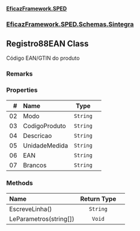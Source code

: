 #### [EficazFramework.SPED](EficazFrameworkSPED.md 'EficazFramework SPED')
### [EficazFramework.SPED.Schemas.Sintegra](EficazFramework.SPED.Schemas.Sintegra.md 'EficazFramework.SPED.Schemas.Sintegra')

## Registro88EAN Class

Código EAN/GTIN do produto

### Remarks
### Properties

| # | Name | Type | |
| ---: | :--- | :---: | :--- |
| 02 | Modo | `String` |  |
| 03 | CodigoProduto | `String` |  |
| 04 | Descricao | `String` |  |
| 05 | UnidadeMedida | `String` |  |
| 06 | EAN | `String` |  |
| 07 | Brancos | `String` |  |
### Methods

| Name | Return Type | |
| :--- | :---: | :--- |
| EscreveLinha() | `String` |  |
| LeParametros(string[]) | `Void` |  |
